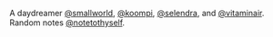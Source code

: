 A daydreamer [@smallworld](https://smallworldventure.com), [@koompi](https://koompi.com), [@selendra](https://selendra.org), and [@vitaminair](https://vitaminair.org). Random notes [@notetothyself](https://t.me/notestothyself).
